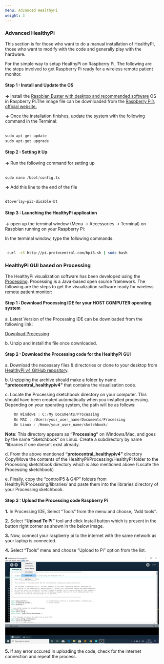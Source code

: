 ```yaml
---
menu: Advanced HealthyPi
weight: 3
---
```


### Advanced HealthyPi

This section is for those who want to do a manual installation of HealthyPi, those who want to modify with the code and generally play with the hardware.

For the simple way to setup HealthyPi on Raspberry Pi,
The following are the steps involved to get Raspberry Pi ready for a wireless remote patient monitor.

#### Step 1 : Install and Update the OS

**->** Install the [Raspbian Buster with desktop and recommended software](https://www.raspberrypi.org/downloads/raspbian/) OS in Raspberry Pi.The image file can be downloaded from the [Raspberry Pi’s official website.](https://www.raspberrypi.org/documentation/installation/installing-images/README.md)

**->** Once the installation finishes, update the system with the following command in the Terminal:

```c

sudo apt-get update
sudo apt-get upgrade

```
#### Step 2 : Setting it Up

**->** Run the following command for setting up

```c

sudo nano /boot/config.tx

```
**->** Add this line to the end of the file
```c

dtoverlay=pi3-disable-bt

```
#### Step 3 : Launching the HealthyPi application

**->** open up the terminal window (Menu -> Accessories -> Terminal) on Raspbian running on your Raspberry Pi:

In the terminal window, type the following commands.

```bash

 curl -sS http://pi.protocentral.com/hpi3.sh | sudo bash

```

### HealthyPi GUI based on Processing

The HealthyPi visualization software  has been developed using the [Processing](https://processing.org/).
Processing is a Java-based open source framework. The following are the steps to get the visualization software ready for wireless remote patient monitor:

#### Step 1 : Download Processing IDE for your HOST COMPUTER operating system

a. Latest Version of the Processing IDE can be downloaded from the following link:

[Download Processing](https://processing.org/download/?processing)

b. Unzip and install the file once downloaded.

#### Step 2 : Download the Processing code for the HealthyPi GUI

a. Download the necessary files & directories or clone to your desktop from [HealthyPi v4 GitHub repository](https://github.com/Protocentral/protocentral_healthypiv4/tree/master/gui-software/healthypi4_gui).

b. Unzipping the archive should make a folder by name **"protocentral_healthypiv4"** that contains the visualisation code.

c. Locate the Processing sketchbook directory on your computer. This should have been created automatically when you installed processing. Depending on your operating system, the path will be as follows:
```c
    On Windows : C:/My Documents/Processing
    On MAC : /Users/your_user_name/Documents/Processing
    On Linux : /Home/your_user_name/sketchbook/
```
**Note:** This directory appears as **“Processing”** on Windows/Mac, and goes by the name “Sketchbook” on Linux. Create a subdirectory by name “libraries if one doesn’t exist already.

d. From the above mentioned **“protocentral_healthypiv4”** directory Copy/Move the contents of the HealthyPi/Processing/HealthyPi folder to the Processing sketchbook directory which is also mentioned above (Locate the Processing sketchbook)

e. Finally, copy the “controlP5 & G4P” folders from HealthyPi/Processing/libraries/ and paste them into the libraries directory of your Processing sketchbook.

#### Step 3 : Upload the Processing code Raspberry Pi

**1.** In Processing IDE, Select “Tools” from the menu and choose, “Add tools”.

**2.** Select **“Upload To Pi”** tool and click Install button which is present in the button right corner as shown in the below image.

**3.** Now, connect your raspberry pi to the internet with the same network as your laptop is connected.

**4.** Select “Tools” menu and choose “Upload to Pi” option from the list.

![](assets/advanced-healthypiv4-305b4164.png)

**5.** If any error occured in uploading the code, check for the internet connection and repeat the process.
